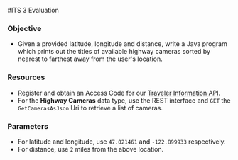 #ITS 3 Evaluation

### Objective

* Given a provided latitude, longitude and distance, write a Java program which 
prints out the titles of available highway cameras sorted by nearest to farthest 
away from the user's location.

### Resources

* Register and obtain an Access Code for our [Traveler Information API](http://www.wsdot.wa.gov/traffic/api/).
* For the **Highway Cameras** data type, use the REST interface and `GET` the 
`GetCamerasAsJson` Uri to retrieve a list of cameras. 

### Parameters

* For latitude and longitude, use `47.021461` and `-122.899933` respectively.
* For distance, use `2` miles from the above location.